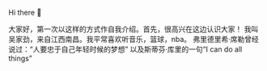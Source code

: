 Hi there 👋

大家好，第一次以这样的方式作自我介绍。首先，很高兴在这边认识大家！
我叫吴家劲，来自江西南昌。我平常喜欢听音乐，篮球，nba。
弗里德里希·席勒曾经说过：“人要忠于自己年轻时候的梦想”
以及斯蒂芬·库里的一句“I can do all things”

